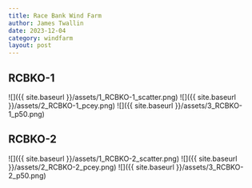 ```yaml
---
title: Race Bank Wind Farm
author: James Twallin
date: 2023-12-04
category: windfarm
layout: post
---
```

RCBKO-1
-------------
![]({{ site.baseurl }}/assets/1_RCBKO-1_scatter.png)
![]({{ site.baseurl }}/assets/2_RCBKO-1_pcey.png)
![]({{ site.baseurl }}/assets/3_RCBKO-1_p50.png)

RCBKO-2
-------------
![]({{ site.baseurl }}/assets/1_RCBKO-2_scatter.png)
![]({{ site.baseurl }}/assets/2_RCBKO-2_pcey.png)
![]({{ site.baseurl }}/assets/3_RCBKO-2_p50.png)

